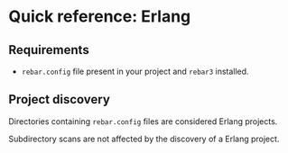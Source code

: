 # Quick reference: Erlang

## Requirements

- `rebar.config` file present in your project and `rebar3` installed.

## Project discovery

Directories containing `rebar.config` files are considered
Erlang projects.

Subdirectory scans are not affected by the discovery of a Erlang project.